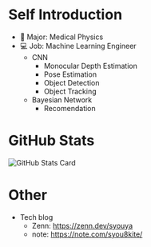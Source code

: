 # Self Introduction
* 📖 Major: Medical Physics
* 💻 Job: Machine Learning Engineer
  - CNN
    - Monocular Depth Estimation
    - Pose Estimation
    - Object Detection
    - Object Tracking
  - Bayesian Network
    - Recomendation

# GitHub Stats
![GitHub Stats Card](https://github-readme-stats.vercel.app/api?username=skiteta&theme=gotham&count_private=true)

# Other
* Tech blog
  - Zenn: https://zenn.dev/syouya
  - note: https://note.com/syou8kite/
